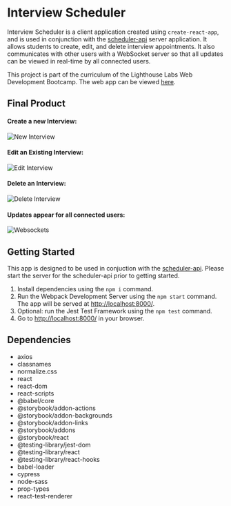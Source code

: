 # Interview Scheduler

Interview Scheduler is a client application created using `create-react-app`, and is used in conjunction with the [scheduler-api](https://github.com/tammiec/scheduler-api) server application. It allows students to create, edit, and delete interview appointments. It also communicates with other users with a WebSocket server so that all updates can be viewed in real-time by all connected users.

This project is part of the curriculum of the Lighthouse Labs Web Development Bootcamp. The web app can be viewed [here](https://interviewschedulerlhl.netlify.com/).

## Final Product

#### Create a new Interview:

![New Interview](/docs/new-interview.gif)

#### Edit an Existing Interview:

![Edit Interview](/docs/edit-interview.gif)

#### Delete an Interview:

![Delete Interview](/docs/delete-interview.gif)

#### Updates appear for all connected users:

![Websockets](/docs/websockets.gif)


## Getting Started

This app is designed to be used in conjuction with the [scheduler-api](https://github.com/tammiec/scheduler-api). Please start the server for the scheduler-api prior to getting started.

1. Install dependencies using the `npm i` command.
2. Run the Webpack Development Server using the `npm start` command. The app will be served at <http://localhost:8000/>.
3. Optional: run the Jest Test Framework using the `npm test` command.
4. Go to <http://localhost:8000/> in your browser.

## Dependencies
- axios
- classnames
- normalize.css
- react
- react-dom
- react-scripts
- @babel/core
- @storybook/addon-actions
- @storybook/addon-backgrounds
- @storybook/addon-links
- @storybook/addons
- @storybook/react
- @testing-library/jest-dom
- @testing-library/react
- @testing-library/react-hooks
- babel-loader
- cypress
- node-sass
- prop-types
- react-test-renderer

